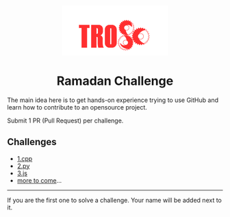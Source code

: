 <div align="center">
  <img src="./logo.png" />
  <h1>Ramadan Challenge</h1>
</div>

The main idea here is to get hands-on experience trying to use GitHub and learn how to contribute to an opensource project.

Submit 1 PR (Pull Request) per challenge.

## Challenges

- [1.cpp](./challenges/1.cpp)
- [2.py](./challenges/2.py)
- [3.js](./challenges/3.js)
- [more to come](/issues/1)...

---

If you are the first one to solve a challenge. Your name will be added next to it.

